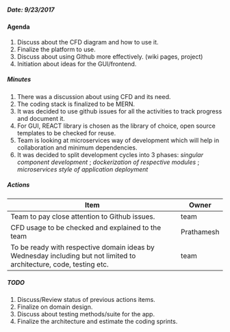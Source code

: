 ##### Date: 9/23/2017

#### Agenda

1. Discuss about the CFD diagram and how to use it.
2. Finalize the platform to use.
3. Discuss about using Github more effectively. (wiki pages, project)
4. Initiation about ideas for the GUI/frontend.


##### Minutes

1. There was a discussion about using CFD and its need.
2. The coding stack is finalized to be MERN.
3. It was decided to use github issues for all the activities to track progress and document it.
3. For GUI, REACT library is chosen as the library of choice, open source templates to be checked for reuse.
4. Team is looking at microservices way of development which will help in collaboration and minimum dependencies.
5. It was decided to split development cycles into 3 phases: *singular component development* ;  *dockerization of respective modules* ; *microservices style of application deployment*


##### Actions

|Item|Owner|
|--|--|
|Team to pay close attention to Github issues.|team|
|CFD usage to be checked and explained to the team|Prathamesh|
|To be ready with respective domain ideas by Wednesday including but not limited to architecture, code, testing etc.|team|


##### TODO

1. Discuss/Review status of previous actions items.
2. Finalize on domain design.
3. Discuss about testing methods/suite for the app.
4. Finalize the architecture and estimate the coding sprints.
